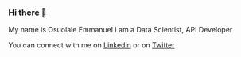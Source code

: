 ### Hi there 👋

My name is Osuolale Emmanuel
I am a Data Scientist, API Developer 

You can connect with me on [Linkedin](https://linkedin.com/iyanuloluwa-osuolale) or on [Twitter](https://twitter.com/dmarinere)
